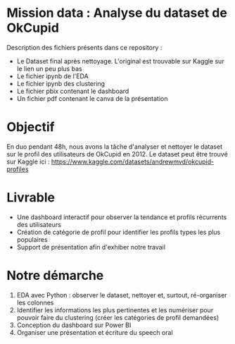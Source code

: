 # Mission data : Analyse du dataset de OkCupid

Description des fichiers présents dans ce repository :

- Le Dataset final après nettoyage. L'original est trouvable sur Kaggle sur le lien un peu plus bas
- Le fichier ipynb de l'EDA
- Le fichier ipynb des clustering
- Le fichier pbix contenant le dashboard
- Un fichier pdf contenant le canva de la présentation
  
# Objectif

En duo pendant 48h, nous avons la tâche d'analyser et nettoyer le dataset sur le profil des utilisateurs de OkCupid en 2012. Le dataset peut être trouvé sur Kaggle ici : https://www.kaggle.com/datasets/andrewmvd/okcupid-profiles

# Livrable

- Une dashboard interactif pour observer la tendance et profils récurrents des utilisateurs
- Création de catégorie de profil pour identifier les profils types les plus populaires
- Support de présentation afin d'exhiber notre travail

# Notre démarche

1. EDA avec Python : observer le dataset, nettoyer et, surtout, ré-organiser les colonnes
2. Identifier les informations les plus pertinentes et les numériser pour pouvoir faire du clustering (créer les catégories de profil demandées)
3. Conception du dashboard sur Power BI
4. Organiser une présentation et écriture du speech oral 
